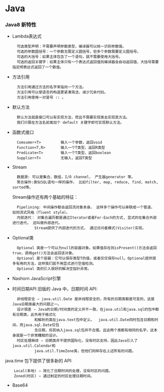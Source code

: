# Java

### Java8 新特性  
+ Lambda表达式
		
		可选类型声明：不需要声明参数类型，编译器可以统一识别参数值。
		可选的参数圆括号：一个参数无需定义圆括号，但多个参数需要定义圆括号。
		可选的大括号：如果主体包含了一个语句，就不需要使用大括号。
		可选的返回关键字：如果主体只有一个表达式返回值则编译器会自动返回值，大括号需要指定明表达式返回了一个数值。
+ 方法引用
		
		方法引用通过方法的名字来指向一个方法。
		方法引用可以使语言的构造更紧凑简洁，减少冗余代码。
		方法引用使用一对冒号 :: 。
		
+ 默认方法
		
		默认方法就是接口可以有实现方法，而且不需要实现类去实现其方法。
		我们只需在方法名前面加个 default 关键字即可实现默认方法。

+ 函数式接口  
		
		Comsumer<T>			输入一个参数，返回void
		Function<T,R>		输入一个T类型，返回R类型
		Predicate<T>		输入一个T类型，返回boolean
		Supplier<T>			无输入，返回T类型
+ Stream
		
		数据源: 可以是集合，数组，I/O channel， 产生器generator 等。
		聚合操作:类似SQL语句一样的操作， 比如filter, map, reduce, find, match, sorted等。
		

   Stream操作还有两个基础的特征：

		Pipelining: 中间操作都会返回流对象本身。 这样多个操作可以串联成一个管道， 如同流式风格（fluent style）。
		内部迭代： 对集合遍历都是通过Iterator或者For-Each的方式, 显式的在集合外部进行迭代， 这叫做外部迭代。
				Stream提供了内部迭代的方式， 通过访问者模式(Visitor)实现。
				
+ Optional类
		
		Optional 类是一个可以为null的容器对象。如果值存在则isPresent()方法会返回true，调用get()方法会返回该对象。
		Optional 是个容器：它可以保存类型T的值，或者仅仅保存null。Optional提供很多有用的方法，这样我们就不用显式进行空值检测。
		Optional 类的引入很好的解决空指针异常。
		
+ Nashorn JavaScript引擎
+ 时间日期API
旧版的 Java 中，日期时间 API:  
		
		
		非线程安全 − java.util.Date 是非线程安全的，所有的日期类都是可变的，这是Java日期类最大的问题之一。
		设计很差 − Java的日期/时间类的定义并不一致，在java.util和java.sql的包中都有日期类，此外用于格式化
				和解析的类在java.text包中定义。  java.util.Date同时包含日期和时间，而java.sql.Date仅包
				含日期，将其纳入java.sql包并不合理。且这两个类都有相同的名字，这本身就是一个非常糟糕的设计。
		时区处理麻烦 − 日期类并不提供国际化，没有时区支持，因此Java引入了java.util.Calendar和
				java.util.TimeZone类，但他们同样存在上述所有的问题。
		
java.time 包下提供了很多新的 API:  
	 							
		Local(本地) − 简化了日期时间的处理，没有时区的问题。
		Zoned(时区) − 通过制定的时区处理日期时间。		
+ Base64
